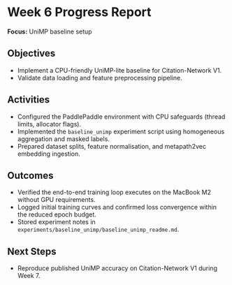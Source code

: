 # Week 6 Progress Report
**Focus:** UniMP baseline setup

## Objectives
- Implement a CPU-friendly UniMP-lite baseline for Citation-Network V1.
- Validate data loading and feature preprocessing pipeline.

## Activities
- Configured the PaddlePaddle environment with CPU safeguards (thread limits, allocator flags).
- Implemented the `baseline_unimp` experiment script using homogeneous aggregation and masked labels.
- Prepared dataset splits, feature normalisation, and metapath2vec embedding ingestion.

## Outcomes
- Verified the end-to-end training loop executes on the MacBook M2 without GPU requirements.
- Logged initial training curves and confirmed loss convergence within the reduced epoch budget.
- Stored experiment notes in `experiments/baseline_unimp/baseline_unimp_readme.md`.

## Next Steps
- Reproduce published UniMP accuracy on Citation-Network V1 during Week 7.
